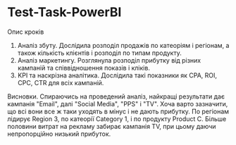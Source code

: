 # Test-Task-PowerBI

Опис кроків
1. Аналіз збуту. Дослідила розподіл продажів по катеоріям і регіонам, а також кількість клієнтів і розподіл по типам продукту.
2. Аналіз маркетингу. Розглянула розподіл прибутку від різних кампаній та співвідношення показів і кліків.
3. KPI та наскрізна аналітика. Дослідила такі показники як СPA, ROI, CPC, CTR для всіх кампаній.

Висновки. Спираючись на проведений аналіз, найкращі результати дає кампанія "Email", далі "Social Media", "PPS" i "TV". Хоча варто зазначити, що всі вони все ж таки уходять в мінус і не дають прибутку. По регіонам лідирує Region 3, по катеорії Category 1, і по продукту Product C. Більше половини витрат на рекламу забирає кампанія TV, при цьому даючи непропорційно низький прибуток.
